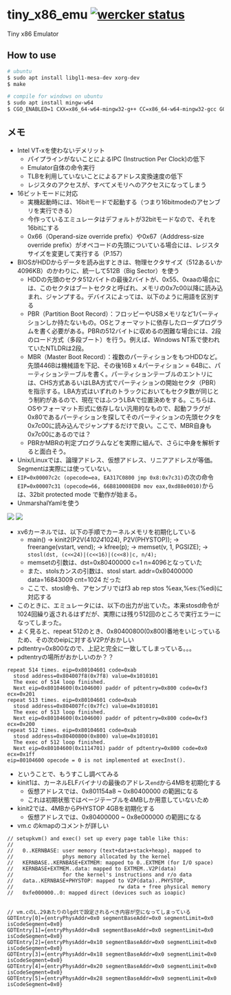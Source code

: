 # tiny_x86_emu [![wercker status](https://app.wercker.com/status/7ac504b68746c744dd7dc4b5e52e4735/s/master "wercker status")](https://app.wercker.com/project/byKey/7ac504b68746c744dd7dc4b5e52e4735)

Tiny x86 Emulator

## How to use

```bash
# ubuntu
$ sudo apt install libgl1-mesa-dev xorg-dev
$ make

# compile for windows on ubuntu
$ sudo apt install mingw-w64
$ CGO_ENABLED=1 CXX=x86_64-w64-mingw32-g++ CC=x86_64-w64-mingw32-gcc GOOS=windows GOARCH=amd64 go build
```


## メモ

- Intel VT-xを使わないデメリット
  - パイプラインがないことによるIPC (Instruction Per Clock)の低下
  - Emulator自体の命令実行
  - TLBを利用していないことによるアドレス変換速度の低下
  - レジスタのアクセスが、すべてメモリへのアクセスになってしまう
- 16ビットモードに対応
  - 実機起動時には、16bitモードで起動する（つまり16bitmodeのアセンブリを実行できる）
  - 今作っているエミュレータはデフォルトが32bitモードなので、それを16bitにする
  - 0x66（Operand-size override prefix）や0x67（Adddress-size override prefix）がオペコードの先頭についている場合には、レジスタサイズを変更して実行する（P.157）
- BIOSがHDDからデータを読み出すときは、物理セクタサイズ（512あるいか4096KB）のかわりに、統一して512B（Big Sector）を使う
  - HDDの先頭のセクタ512バイトの最後2バイトが、0x55、0xaaの場合には、このセクタはブートセクタと呼ばれ、メモリの0x7c00以降に読み込まれ、ジャンプする。デバイスによっては、以下のように用語を区別する
  - PBR（Partition Boot Record）：フロッピーやUSBメモリなど1パーティションしか持たないもの。OSとフォーマットに依存したローダプログラムを書く必要がある。PBRの512バイトに収めるの困難な場合には、2段のロード方式（多段ブート）を行う。例えば、Windows NT系で使われていたNTLDRは2段。
  - MBR（Master Boot Record）：複数のパーティションをもつHDDなど。先頭446Bは機械語を下記、その後16B x 4パーティション = 64Bに、パーティションテーブルを書く。パーティションテーブルのエントリには、CHS方式あるいはLBA方式でパーティションの開始セクタ（PBR）を指示する。LBA方式はいずれのトラックにおいてもセクタ数が同じとう制約があるので、現在ではふつうLBAで位置決めをする。こちらは、OSやフォーマット形式に依存しない汎用的なもので、起動フラグが0x80であるパーティションを探してそのパーティションの先頭セクタを0x7c00に読み込んでジャンプするだけで良い。ここで、MBR自身も0x7c00にあるのでは？
  - PBRかMBRの判定プログラムなどを実際に組んで、さらに中身を解析すると面白そう。
- Unix/Linuxでは、論理アドレス、仮想アドレス、リニアアドレスが等価。Segmentは実際には使っていない。
- `EIP=0x00007c2c (opecode=ea, EA317C0800 jmp 0x8:0x7c31)`の次の命令`EIP=0x00007c31 (opecode=66, 66B810008ED8 mov eax,0xd88e0010)`からは、32bit protected mode で動作が始まる。
- UnmarshalYamlを使う

![](https://image.slidesharecdn.com/linuxintroduction-130907015640-/95/linux-introduction-29-638.jpg)
![](http://slideplayer.com/slide/4865857/15/images/29/32bit+Mode:+4MB+Page+Mapping.jpg)


- xv6カーネルでは、以下の手順でカーネルメモリを初期化している
  - main() -> kinit2(P2V(4*1024*1024), P2V(PHYSTOP)); -> freerange(vstart, vend); -> kfree(p); -> memset(v, 1, PGSIZE); -> `stosl(dst, (c<<24)|(c<<16)|(c<<8)|c, n/4);`
  - memsetの引数は、dst=0x80400000 c=1 n=4096となっていた
  - また、stolsカンスの引数は、stosl start. addr=0x80400000 data=16843009 cnt=1024 だった
  - ここで、stosl命令、アセンブリではf3 ab rep stos %eax,%es:(%edi)に対応する
- このときに、エミュレータには、以下の出力が出ていた。本来stosd命令が1024回繰り返されるはずだが、実際には残り512回のところで実行エラーになってしまった。
- よく見ると、repeat 512のとき、0x80400800(0x800)番地をいじっているため、その次のeipに対するV2Pがおかしい
- pdtentry=0x800なので、上記と完全に一致してしまっている。。。
- pdtentryの場所がおかしいのか？？

```text 
repeat 514 times. eip=0x80104601 code=0xab
  stosd address=0x804007f8(0x7f8) value=0x1010101
  The exec of 514 loop finished.
  Next eip=0x80104600(0x104600) paddr of pdtentry=0x800 code=0xf3 ecx=0x201
repeat 513 times. eip=0x80104601 code=0xab
  stosd address=0x804007fc(0x7fc) value=0x1010101
  The exec of 513 loop finished.
  Next eip=0x80104600(0x104600) paddr of pdtentry=0x800 code=0xf3 ecx=0x200
repeat 512 times. eip=0x80104601 code=0xab
  stosd address=0x80400800(0x800) value=0x1010101
  The exec of 512 loop finished.
  Next eip=0x80104600(0x1114701) paddr of pdtentry=0x800 code=0x0 ecx=0x1ff
eip=80104600 opecode = 0 is not implemented at execInst().
```

- ということで、もうすこし調べてみる
- kinit1は、カーネルELFバイナリの最後のアドレス`end`から4MBを初期化する
  - 仮想アドレスでは、0x801154a8 ~ 0x80400000 の範囲になる
  - これは初期状態ではページテーブルを4MBしか用意していないため
- kinit2では、4MBからPHYSTOP 4GBを初期化する
  - 仮想アドレスでは、0x80400000 ~ 0x8e000000 の範囲になる
- vm.c のkmapのコメントが詳しい

```
// setupkvm() and exec() set up every page table like this:
//
//   0..KERNBASE: user memory (text+data+stack+heap), mapped to
//                phys memory allocated by the kernel
//   KERNBASE..KERNBASE+EXTMEM: mapped to 0..EXTMEM (for I/O space)
//   KERNBASE+EXTMEM..data: mapped to EXTMEM..V2P(data)
//                for the kernel's instructions and r/o data
//   data..KERNBASE+PHYSTOP: mapped to V2P(data)..PHYSTOP,
//                                  rw data + free physical memory
//   0xfe000000..0: mapped direct (devices such as ioapic)


// vm.cのL.29あたりのlgdtで設定されるべき内容が空になってしまっている
GDTEntry[0]={entryPhysAddr=0x0 segmentBaseAddr=0x0 segmentLimit=0x0 isCodeSegment=0x0}
GDTEntry[1]={entryPhysAddr=0x8 segmentBaseAddr=0x0 segmentLimit=0x0 isCodeSegment=0x0}
GDTEntry[2]={entryPhysAddr=0x10 segmentBaseAddr=0x0 segmentLimit=0x0 isCodeSegment=0x0}
GDTEntry[3]={entryPhysAddr=0x18 segmentBaseAddr=0x0 segmentLimit=0x0 isCodeSegment=0x0}
GDTEntry[4]={entryPhysAddr=0x20 segmentBaseAddr=0x0 segmentLimit=0x0 isCodeSegment=0x0}
GDTEntry[5]={entryPhysAddr=0x28 segmentBaseAddr=0x0 segmentLimit=0x0 isCodeSegment=0x0}

```
